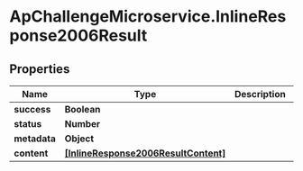 # ApChallengeMicroservice.InlineResponse2006Result

## Properties
Name | Type | Description | Notes
------------ | ------------- | ------------- | -------------
**success** | **Boolean** |  | [optional] 
**status** | **Number** |  | [optional] 
**metadata** | **Object** |  | [optional] 
**content** | [**[InlineResponse2006ResultContent]**](InlineResponse2006ResultContent.md) |  | [optional] 


